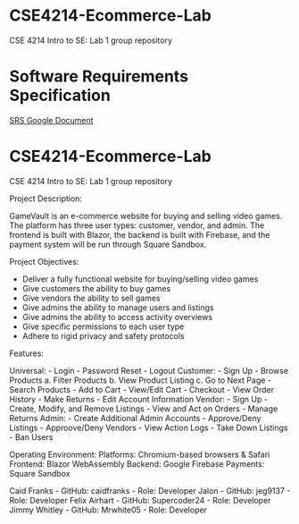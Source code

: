 # CSE4214-Ecommerce-Lab
CSE 4214 Intro to SE: Lab 1 group repository

# Software Requirements Specification
[SRS Google Document](https://docs.google.com/document/d/1VSjzc3UL52Fd8HkH1_2AbH06spYxBU99iZSoF9Zqq-4/edit?usp=sharing)

# CSE4214-Ecommerce-Lab
CSE 4214 Intro to SE: Lab 1 group repository

Project Description:

GameVault is an e-commerce website for buying and selling video games. The platform has three user types: customer, vendor, and admin. The frontend is built with Blazor, the backend is built with Firebase, and the payment system will be run through Square Sandbox.


Project Objectives:
- Deliver a fully functional website for buying/selling video games
- Give customers the ability to buy games
- Give vendors the ability to sell games
- Give admins the ability to manage users and listings
- Give admins the ability to access activity overviews
- Give specific permissions to each user type
- Adhere to rigid privacy and safety protocols

Features:

Universal:
    - Login
    - Password Reset
    - Logout
Customer:
    - Sign Up
    - Browse Products
        a. Filter Products
        b. View Product Listing
        c. Go to Next Page
    - Search Products
    - Add to Cart
    - View/Edit Cart
    - Checkout
    - View Order History
    - Make Returns
    - Edit Account Information
Vendor:
    - Sign Up
    - Create, Modify, and Remove Listings
    - View and Act on Orders
    - Manage Returns
Admin:
    - Create Additional Admin Accounts
    - Approve/Deny Listings
    - Approove/Deny Vendors
    - View Action Logs
    - Take Down Listings
    - Ban Users

Operating Environment:
Platforms: Chromium-based browsers & Safari
Frontend: Blazor WebAssembly
Backend: Google Firebase
Payments: Square Sandbox

Caid Franks
    - GitHub: caidfranks
    - Role: Developer
Jalon 
    - GitHub: jeg9137
    - Role: Developer
Felix Airhart
    - GitHub: Supercoder24
    - Role: Developer
Jimmy Whitley
    - GitHub: Mrwhite05
    - Role: Developer
